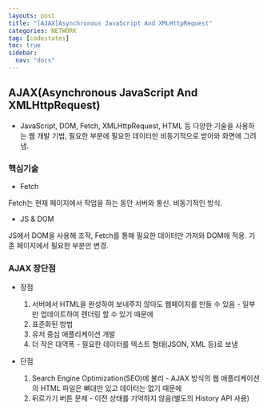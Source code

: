 ```yaml
---
layouts: post
title: "[AJAX]Asynchronous JavaScript And XMLHttpRequest"
categories: NETWORK
tag: [codestates]
toc: true
sidebar:
  nav: "docs"
---
```


## AJAX(Asynchronous JavaScript And XMLHttpRequest)

- JavaScript, DOM, Fetch, XMLHttpRequest, HTML 등 다양한 기술을 사용하는 웹 개발 기법, 필요한 부분에 필요한 데이터만 비동기적으로 받아와 화면에 그려냄.

### 핵심기술

- Fetch

Fetch는 현재 페이지에서 작업을 하는 동안 서버와 통신. 비동기적인 방식.

- JS & DOM

JS에서 DOM을 사용해 조작, Fetch를 통해 필요한 데이터만 가져와 DOM에 적용. 기존 페이지에서 필요한 부분만 변경.

### AJAX 장단점

- 장점

  1. 서버에서 HTML을 완성하여 보내주지 않아도 웹페이지를 만들 수 있음 - 일부만 업데이트하여 렌더링 할 수 있기 때문에
  2. 표준화된 방법
  3. 유저 중심 애플리케이션 개발
  4. 더 작은 대역폭 - 필요한 데이터를 텍스트 형태(JSON, XML 등)로 보냄

- 단점
  1. Search Engine Optimization(SEO)에 불리 - AJAX 방식의 웹 애플리케이션의 HTML 파일은 뼈대만 있고 데이터는 없기 때문에
  2. 뒤로가기 버튼 문제 - 이전 상태를 기억하지 않음(별도의 History API 사용)
